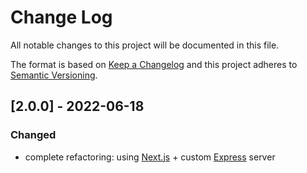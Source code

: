 
# Change Log
All notable changes to this project will be documented in this file.

The format is based on [Keep a Changelog](http://keepachangelog.com/)
and this project adheres to [Semantic Versioning](http://semver.org/).

## [2.0.0] - 2022-06-18

### Changed

- complete refactoring: using [Next.js](https://nextjs.org/) + custom [Express](https://expressjs.com) server
